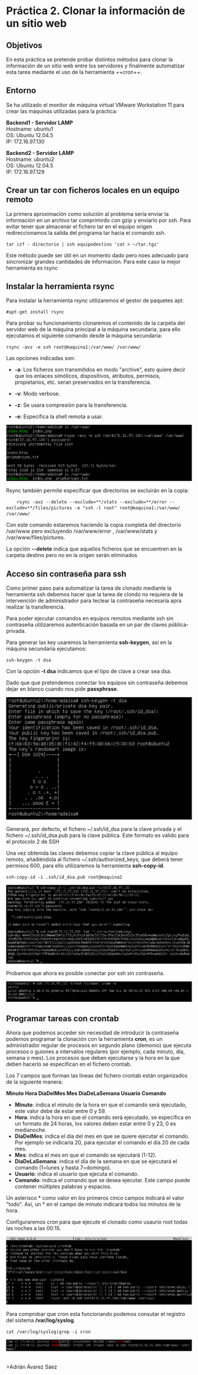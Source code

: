 Práctica 2. Clonar la información de un sitio web
=================================================

Objetivos
---------
En esta práctica se pretende probar distintos métodos para clonar la información de un sitio web entre los servidores y finalmente automatizar esta tarea mediante el uso de la herramienta ++cron++.

Entorno
-------

Se ha utilizado el monitor de máquina virtual VMware Workstation 11 para crear las máquinas utilizadas para la práctica:

**Backend1 - Servidor LAMP**  
Hostname: ubuntu1  
OS: Ubuntu 12.04.5  
IP: 172.16.97.130  

**Backend2 - Servidor LAMP**  
Hostname: ubuntu2  
OS: Ubuntu 12.04.5  
IP: 172.16.97.129  

Crear un tar con ficheros locales en un equipo remoto
-----------------------------------------------------
La primera aproximación como solución al problema sería enviar la información en un archivo tar comprimirdo con gzip y enviarlo por ssh.
Para evitar tener que almacenar el fichero tar en el equipo origen redireccionamos la salida del programa tar hacia el comando ssh.

    tar czf - directorio | ssh equipodestino 'cat > ~/tar.tgz'

Este método puede ser útil en un momento dado pero noes adecuado para sincronizar grandes cantidades de información. Para este caso la mejor herramienta es rsync

Instalar la herramienta rsync
-----------------------------
Para instalar la herramienta rsync utilizaremos el gestor de paquetes apt:

    #apt-get install rsync

Para probar su funcionamiento clonaremos el contenido de la carpeta del servidor web de la máquina principal a la máquina secundaria, para ello ejecutamos el siguiente comando desde la máquina secundaria:

    rsync -avz -e ssh root@maquina1:/var/www/ /var/www/

Las opciones indicadas son:

* **-a**: Los ficheros son transmitidos en modo "archive", esto quiere decir que los enlaces simólicos, dispositivos, atributos, permisos, propietarios, etc. seran preservados en la transferencia.

* **-v**: Modo verbose.

* **-z**: Se usara compresión para la transferencia.

* **-e**: Especifica la shell remota a usar.


![Clonado con rsync](images/Practica_2_1.png "Clonado con rsync")


Rsync también permite especificar que directorios se excluirán en la copia:
```
    rsync -avz --delete --exclude=**/stats --exclude=**/error --exclude=**/files/pictures -e "ssh -l root" root@maquina1:/var/www/ /var/www/
```
Con este comando estaremos haciendo la copia completa del directorio /var/www pero excluyendo /var/www/error , /var/www/stats y /var/www/files/pictures.

La opción **--delete** indica que aquellos ficheros que se encuentren en la carpeta destino pero no en la origen serán eliminados

Acceso sin contraseña para ssh
------------------------------
Como primer paso para automatizar la tarea de clonado mediante la herramienta ssh debemos hacer que la tarea de clondo no requiera de la intervención de administrador para teclear la contraseña necesaria apra realizar la transferencia.

Para poder ejecutar comandos en equipos remotos mediante ssh sin contraseña utilizaremos autenticación basada en un par de claves pública-privada.

Para generar las key usaremos la herramienta **ssh-keygen**, así en la máquina secundaria ejecutamos:

    ssh-keygen -t dsa

Con la opción **-t dsa** indicamos que el tipo de clave a crear sea dsa.

Dado que que pretendemos conectar los equipos sin contraseña debemos dejar en blanco cuando nos pide **passphrase**.

![Generación de claves con ssh-keygen](images/Practica_2_2.png "Generación de claves con ssh-keygen")

Generará, por defecto, el fichero ~/.ssh/id_dsa para la clave privada y el fichero ~/.ssh/id_dsa.pub para la clave pública. Este formato es válido para el protocolo 2 de SSH

Una vez obtenida las claves debemos copiar la clave pública al equipo remoto, añadiéndola al fichero ~/.ssh/authorized_keys, que deberá tener permisos 600, para ello utilizaremos la herramienta **ssh-copy-id**.

    ssh-copy-id -i .ssh/id_dsa.pub root@maquina1

![Copia de clave con ssh-copy-id](images/Practica_2_3.png "Copia de clave con ssh-copy-id")

Probamos que ahora es posible conectar por ssh sin contraseña.

![Prueba conexión ssh sin contraseña](images/Practica_2_4.png "Prueba conexión ssh sin contraseña")

Programar tareas con crontab
----------------------------
Ahora que podemos acceder sin necesidad de introducir la contraseña podemos programar la clonación con la herramienta **cron**, es un administrador regular de procesos en segundo plano (demonio) que ejecuta procesos o guiones a intervalos regulares (por ejemplo, cada minuto, día, semana o mes). Los procesos que deben ejecutarse y la hora en la que deben hacerlo se especifican en el fichero crontab.

Los 7 campos que forman las lineas del fichero crontab están organizados de la siguiente manera:

**Minuto Hora    DiaDelMes   Mes DiaDeLaSemana   Usuario Comando**
* **Minuto**: indica el minuto de la hora en que el comando será ejecutado, este valor debe de estar entre 0 y 59.  
* **Hora**: indica la hora en que el comando será ejecutado, se especifica en un formato de 24 horas, los valores deben estar entre 0 y 23, 0 es medianoche.  
* **DíaDelMes**: indica el día del mes en que se quiere ejecutar el comando. Por ejemplo se indicaría 20, para ejecutar el comando el día 20 de cada mes.  
* **Mes**: indica el mes en que el comando se ejecutará (1-12).  
* **DiaDeLaSemana**: indica el día de la semana en que se ejecutará el comando (1=lunes y hasta 7=domingo).  
* **Usuario**: indica el usuario que ejecuta el comando.  
* **Comando**: indica el comando que se desea ejecutar. Este campo puede contener múltiples palabras y espacios.  

Un asterisco \* como valor en los primeros cinco campos indicará el valor "todo". Así, un \* en el campo de minuto indicará todos los minutos de la hora.

Configuraremos cron para que ejecute el clonado como usaurio root todas las noches a las 00:15.

![Contenido fichero crontab](images/Practica_2_5.png "Contenido fichero crontab")

Para comprobar que cron esta funcionando podemos consutar el registro del sistema **/var/log/syslog**.

    cat /var/log/syslog|grep -i cron

![Comprobación cron en syslog](images/Practica_2_6.png "Comprobación cron en syslog")

<br>
>Adrián Ávarez Sáez

